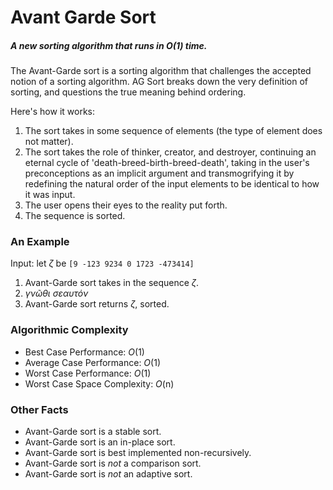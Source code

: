 # Avant Garde Sort
##### A new sorting algorithm that runs in O(1) time.

The Avant-Garde sort is a sorting algorithm that challenges the accepted notion of a sorting algorithm. AG Sort breaks down the very definition of sorting, and questions the true meaning behind ordering.

Here's how it works:

1. The sort takes in some sequence of elements (the type of element does not matter).
2. The sort takes the role of thinker, creator, and destroyer, continuing an eternal cycle of 'death-breed-birth-breed-death', taking in the user's preconceptions as an implicit argument and transmogrifying it by redefining the natural order of the input elements to be identical to how it was input.
3. The user opens their eyes to the reality put forth.
4. The sequence is sorted.

### An Example

Input: let _ζ_  be `[9 -123 9234 0 1723 -473414]`

1. Avant-Garde sort takes in the sequence _ζ_.
2. _γνῶθι σεαυτόν_
3. Avant-Garde sort returns _ζ_, sorted.

### Algorithmic Complexity
+ Best Case Performance: _O_(1)
+ Average Case Performance: _O_(1)
+ Worst Case Performance: _O_(1)
+ Worst Case Space Complexity: _O_(n)

### Other Facts
+ Avant-Garde sort is a stable sort.
+ Avant-Garde sort is an in-place sort.
+ Avant-Garde sort is best implemented non-recursively.
+ Avant-Garde sort is _not_ a comparison sort.
+ Avant-Garde sort is _not_ an adaptive sort.

